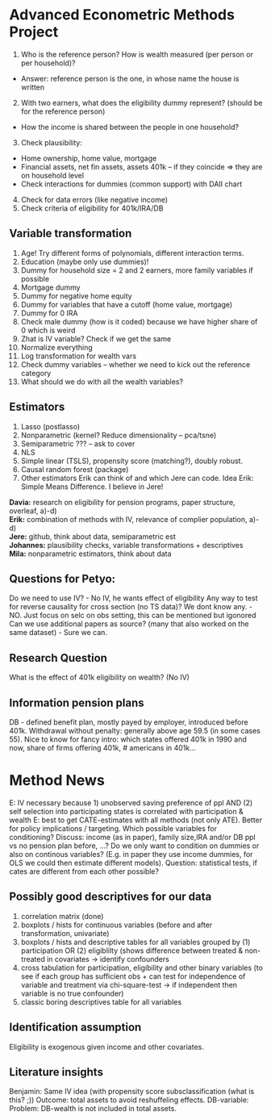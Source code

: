 # Advanced Econometric Methods Project

1. Who is the reference person? How is wealth measured (per person or per household)? 
  - Answer: reference person is the one, in whose name the house is written
2. With two earners, what does the eligibility dummy represent? (should be for the reference person)
  - How the income is shared between the people in one household?
3.	Check plausibility:
  - Home ownership, home value, mortgage
  - Financial assets, net fin assets, assets 401k – if they coincide => they are on household level
  - Check interactions for dummies (common support) with DAII chart
4.	Check for data errors (like negative income)
5.	Check criteria of eligibility for 401k/IRA/DB

## Variable transformation
1.	Age! Try different forms of polynomials, different interaction terms. 
2.	Education (maybe only use dummies)!
3.	Dummy for household size = 2 and 2 earners, more family variables if possible
4.	Mortgage dummy
5.	Dummy for negative home equity
6.	Dummy for variables that have a cutoff (home value, mortgage)
7.	Dummy for 0 IRA
8.	Check male dummy (how is it coded) because we have higher share of 0 which is weird
9.	Zhat is IV variable? Check if we get the same
10.	Normalize everything
11.	Log transformation for wealth vars
12.	Check dummy variables – whether we need to kick out the reference category
13.	What should we do with all the wealth variables? 

## Estimators
1.	Lasso (postlasso)
2.	Nonparametric (kernel? Reduce dimensionality – pca/tsne)
3.	Semiparametric ??? – ask to cover
4.	NLS
5.	Simple linear (TSLS), propensity score (matching?), doubly robust. 
6.	Causal random forest (package)
7.	Other estimators Erik can think of and which Jere can code. Idea Erik: Simple Means Difference. I believe in Jere! 

**Davia:** research on eligibility for pension programs, paper structure, overleaf, a)-d)  
**Erik:** combination of methods with IV, relevance of complier population, a)-d)  
**Jere:** github, think about data, semiparametric est  
**Johannes:** plausibility checks, variable transformations + descriptives  
**Mila:** nonparametric estimators, think about data  

## Questions for Petyo:
Do we need to use IV? - No IV, he wants effect of eligibility
Any way to test for reverse causality for cross section (no TS data)? We dont know any. - NO. Just focus on selc on obs setting, this can be mentioned but igonored
Can we use additional papers as source? (many that also worked on the same dataset) - Sure we can. 

## Research Question
What is the effect of 401k eligibility on wealth? (No IV)

## Information pension plans
DB - defined benefit plan, mostly payed by employer, introduced before 401k.
Withdrawal without penalty: generally above age 59.5 (in some cases 55).
Nice to know for fancy intro: which states offered 401k in 1990 and now, share of firms offering 401k, # americans in 401k...

# Method News
E: IV necessary because 1) unobserved saving preference of ppl AND (2) self selection into participating states is correlated with participation & wealth
E: best to get CATE-estimates with all methods (not only ATE). Better for policy implications / targeting. 
	Which possible variables for conditioning? Discuss:  income (as in paper), family size,IRA and/or DB ppl vs no pension plan before, ...? Do we only want to condition on dummies or also on continous variables? (E.g. in paper they use income dummies, for OLS we could then estimate different models).
	Question: statistical tests, if cates are different from each other possible?

## Possibly good descriptives for our data
1. correlation matrix (done)
2. boxplots / hists for continuous variables (before and after transformation, univariate)
3. boxplots / hists and descriptive tables for all variables grouped by (1) participation OR (2) eligiblilty (shows difference between treated & non-treated in covariates -> identify confounders
4. cross tabulation for participation, eligibility and other binary variables (to see if each group has sufficient obs + can test for independence of variable and treatment via chi-square-test -> if independent then variable is no true confounder)
5. classic boring descriptives table for all variables 

## Identification assumption
Eligibility is exogenous given income and other covariates. 

## Literature insights
Benjamin: 
	Same IV idea (with propensity score subsclassification (what is this? ;)) 
	Outcome: total assets to avoid reshuffeling effects. 
	DB-variable: Problem: DB-wealth is not included in total assets. 
	
